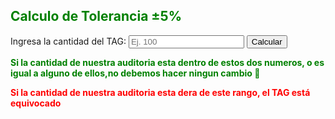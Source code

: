 <html lang="es">
<body>
 <h2 style="color: green;">Calculo de Tolerancia ±5%</h2>
  <label>Ingresa la cantidad del TAG:
    <input type="number" id="numero" placeholder="Ej. 100" />
  </label>
  <button onclick="calcular()">Calcular</button>
  <p id="resultado"></p>

  <script>
    function calcular() {
      const n = parseFloat(document.getElementById('numero').value);
      if (isNaN(n)) {
        document.getElementById('resultado').innerText = "Por favor, ingresa un número válido.";
        return;
      }
      const tolerancia = n * 0.05;
      const minimo = parseInt(n - tolerancia);
      const maximo = Math.round(n + tolerancia);
      document.getElementById('resultado').innerHTML = 
        `Valor Mínimo: ${minimo} <br> Valor Máximo: ${maximo}`;
    }
  </script>
  <p><strong style="color: green;">Si la cantidad de nuestra auditoria esta dentro de estos dos numeros, o es igual a alguno de ellos,no debemos hacer ningun cambio 🙂</p>
  <p><strong style="color: red;">Si la cantidad de nuestra auditoria esta dera de este rango, el TAG está equivocado </p>
</body>
</html>
